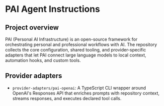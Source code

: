 # PAI Agent Instructions

## Project overview
PAI (Personal AI Infrastructure) is an open-source framework for orchestrating personal and professional workflows with AI. The repository collects the core configuration, shared tooling, and provider-specific adapters that let PAI connect large language models to local context, automation hooks, and custom tools.

## Provider adapters
- `provider-adapters/pai-openai`: A TypeScript CLI wrapper around OpenAI's Responses API that enriches prompts with repository context, streams responses, and executes declared tool calls.
